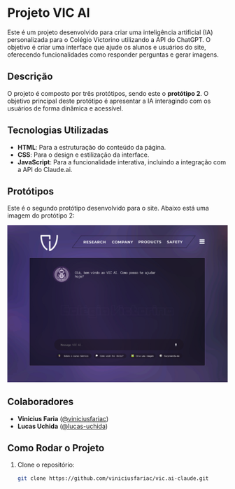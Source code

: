 # Projeto VIC AI

Este é um projeto desenvolvido para criar uma inteligência artificial (IA) personalizada para o Colégio Victorino utilizando a API do ChatGPT. O objetivo é criar uma interface que ajude os alunos e usuários do site, oferecendo funcionalidades como responder perguntas e gerar imagens.

## Descrição

O projeto é composto por três protótipos, sendo este o **protótipo 2**. O objetivo principal deste protótipo é apresentar a IA interagindo com os usuários de forma dinâmica e acessível.

## Tecnologias Utilizadas

- **HTML**: Para a estruturação do conteúdo da página.
- **CSS**: Para o design e estilização da interface.
- **JavaScript**: Para a funcionalidade interativa, incluindo a integração com a API do Claude.ai.

## Protótipos

Este é o segundo protótipo desenvolvido para o site. Abaixo está uma imagem do protótipo 2:

![alt text](/front-end/assets/img/prototipo/image.png)

## Colaboradores

- **Vinicius Faria** ([@viniciusfariac](https://github.com/viniciusfariac))
- **Lucas Uchida** ([@lucas-uchida](https://github.com/lennoxP))

## Como Rodar o Projeto

1. Clone o repositório:
   ```bash
   git clone https://github.com/viniciusfariac/vic.ai-claude.git
